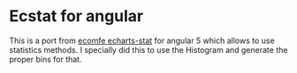 # Ecstat for angular
This is a port from [ecomfe echarts-stat](https://github.com/ecomfe/echarts-stat) for angular 5
which allows to use statistics methods. I specially did this to use the Histogram and generate the proper bins for that.
